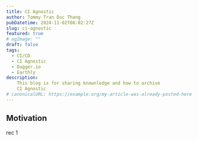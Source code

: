 ```yaml
---
title: CI Agnostic
author: Tommy Tran Duc Thang
pubDatetime: 2024-11-02T08:02:27Z 
slug: ci-agnostic
featured: true
# ogImage: ""
draft: false
tags:
  - CI/CD
  - CI Agnostic
  - Dagger.io
  - Earthly
description:
    This blog is for sharing knownledge and how to archive
    CI Agnostic
# canonicalURL: https://example.org/my-article-was-already-posted-here
---
```


## Motivation

rec 1
